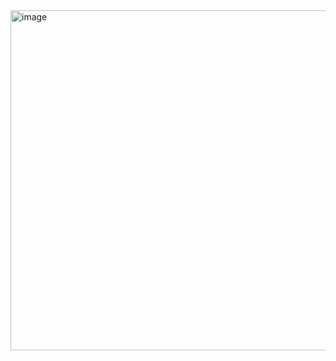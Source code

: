 <img width="544" alt="image" src="https://github.com/user-attachments/assets/e9ea93bd-0947-43af-a1dd-130a7c7f8bf8" />
